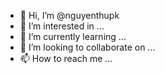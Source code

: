 - 👋 Hi, I’m @nguyenthupk
- 👀 I’m interested in ...
- 🌱 I’m currently learning ...
- 💞️ I’m looking to collaborate on ...
- 📫 How to reach me ...

<!---
nguyenthupk/nguyenthupk is a ✨ special ✨ repository because its `README.md` (this file) appears on your GitHub profile.
You can click the Preview link to take a look at your changes.
--->
